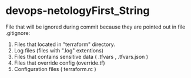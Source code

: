 # devops-netologyFirst_String

File that will be ignored during commit because they are  pointed  out in  file  .gitignore:

1. Files that located in  "terraform"  directory.
2. Log files (files with ".log"  extentions)
3. Files that contains sensitive data  ( .tfvars , .tfvars.json )
4. Files  that override  config   (override.tf)
5. Configuration  files ( terraform.rc ) 
